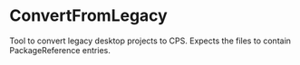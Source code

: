ConvertFromLegacy
========

Tool to convert legacy desktop projects to CPS.  Expects the files to contain PackageReference entries.

